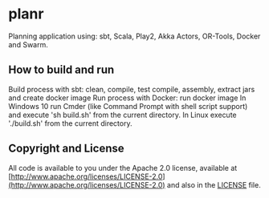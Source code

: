 # planr
Planning application using: sbt, Scala, Play2, Akka Actors, OR-Tools, Docker and Swarm.

## How to build and run
Build process with sbt: clean, compile, test compile, assembly, extract jars and create docker image
Run process with Docker: run docker image
In Windows 10 run Cmder (like Command Prompt with shell script support) and execute 'sh build.sh' from the current directory.
In Linux execute './build.sh' from the current directory.

## Copyright and License
All code is available to you under the Apache 2.0 license, available at [http://www.apache.org/licenses/LICENSE-2.0](http://www.apache.org/licenses/LICENSE-2.0) and also in the [LICENSE](./LICENSE) file.
